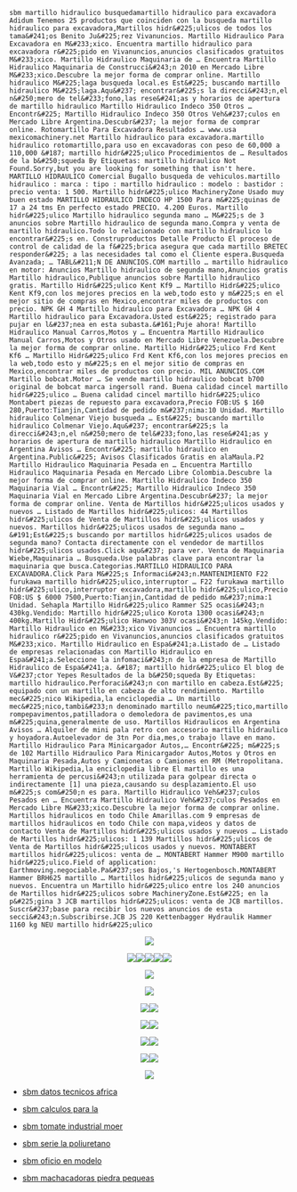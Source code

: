 
```
sbm martillo hidraulico busquedamartillo hidraulico para excavadora Adidum Tenemos 25 productos que coinciden con la busqueda martillo hidraulico para excavadora,Martillos hidr&#225;ulicos de todos los tama&#241;os Benito Ju&#225;rez Vivanuncios. Martillo Hidraulico Para Excavadora en M&#233;xico. Encuentra martillo hidraulico para excavadora r&#225;pido en Vivanuncios,anuncios clasificados gratuitos M&#233;xico. Martillo Hidraulico Maquinaria de … Encuentra Martillo Hidraulico Maquinaria de Construcci&#243;n 2010 en Mercado Libre M&#233;xico.Descubre la mejor forma de comprar online. Martillo hidraulico M&#225;laga busqueda local.es Est&#225; buscando martillo hidraulico M&#225;laga.Aqu&#237; encontrar&#225;s la direcci&#243;n,el n&#250;mero de tel&#233;fono,las rese&#241;as y horarios de apertura de martillo hidraulico Martillo Hidraulico Indeco 350 Otros … Encontr&#225; Martillo Hidraulico Indeco 350 Otros Veh&#237;culos en Mercado Libre Argentina.Descubr&#237; la mejor forma de comprar online. Rotomartillo Para Excavadora Resultados … www.usa mexicomachinery.net Martillo hidraulico para excavadora.martillo hidraulico rotomartillo,para uso en excavadoras con peso de 60,000 a 110,000 &#187; martillo hidr&#225;ulico Procedimientos de … Resultados de la b&#250;squeda By Etiquetas: martillo hidraulico Not Found.Sorry,but you are looking for something that isn't here. MARTILLO HIDRAULICO Comercial Bugallo busqueda de vehiculos.martillo hidraulico : marca : tipo : martillo hidraulico : modelo : bastidor : precio venta: 1 500. Martillo hidr&#225;ulico MachineryZone Usado muy buen estado MARTILLO HIDRAULICO INDECO HP 1500 Para m&#225;quinas de 17 a 24 tms En perfecto estado PRECIO. 4.200 Euros. Martillo hidr&#225;ulico Martillo hidraulico segunda mano … M&#225;s de 3 anuncios sobre Martillo hidraulico de segunda mano.Compra y venta de martillo hidraulico.Todo lo relacionado con martillo hidraulico lo encontrar&#225;s en. Construproductos Detalle Producto El proceso de control de calidad de la f&#225;brica asegura que cada martillo BRETEC responder&#225; a las necesidades tal como el Cliente espera.Busqueda Avanzada; … TABL&#211;N DE ANUNCIOS.COM martillo … martillo hidraulico en motor: Anuncios Martillo hidraulico de segunda mano,Anuncios gratis Martillo hidraulico,Publique anuncios sobre Martillo hidraulico gratis. Martillo Hidr&#225;ulico Kent Kf9 … Martillo Hidr&#225;ulico Kent Kf9,con los mejores precios en la web,todo esto y m&#225;s en el mejor sitio de compras en Mexico,encontrar miles de productos con precio. NPK GH 4 Martillo hidraulico para Excavadora … NPK GH 4 Martillo hidraulico para Excavadora.Usted est&#225; registrado para pujar en l&#237;nea en esta subasta.&#161;Puje ahora! Martillo Hidraulico Manual Carros,Motos y … Encuentra Martillo Hidraulico Manual Carros,Motos y Otros usado en Mercado Libre Venezuela.Descubre la mejor forma de comprar online. Martillo Hidr&#225;ulico Frd Kent Kf6 … Martillo Hidr&#225;ulico Frd Kent Kf6,con los mejores precios en la web,todo esto y m&#225;s en el mejor sitio de compras en Mexico,encontrar miles de productos con precio. MIL ANUNCIOS.COM Martillo bobcat.Motor … Se vende martillo hidraulico bobcat b700 original de bobcat marca ingersoll rand. Buena calidad cincel martillo hidr&#225;ulico … Buena calidad cincel martillo hidr&#225;ulico Montabert piezas de repuesto para excavadora,Precio FOB:US $ 160 280,Puerto:Tianjin,Cantidad de pedido m&#237;nima:10 Unidad. Martillo hidraulico Colmenar Viejo busqueda … Est&#225; buscando martillo hidraulico Colmenar Viejo.Aqu&#237; encontrar&#225;s la direcci&#243;n,el n&#250;mero de tel&#233;fono,las rese&#241;as y horarios de apertura de martillo hidraulico Martillo Hidraulico en Argentina Avisos … Encontr&#225; martillo hidraulico en Argentina.Public&#225; Avisos Clasificados Gratis en alaMaula.P2 Martillo Hidraulico Maquinaria Pesada en … Encuentra Martillo Hidraulico Maquinaria Pesada en Mercado Libre Colombia.Descubre la mejor forma de comprar online. Martillo Hidraulico Indeco 350 Maquinaria Vial … Encontr&#225; Martillo Hidraulico Indeco 350 Maquinaria Vial en Mercado Libre Argentina.Descubr&#237; la mejor forma de comprar online. Venta de Martillos hidr&#225;ulicos usados y nuevos … Listado de Martillos hidr&#225;ulicos: 44 Martillos hidr&#225;ulicos de Venta de Martillos hidr&#225;ulicos usados y nuevos. Martillos hidr&#225;ulicos usados de segunda mano … &#191;Est&#225;s buscando por martillos hidr&#225;ulicos usados de segunda mano? Contacta directamente con el vendedor de martillos hidr&#225;ulicos usados.Click aqu&#237; para ver. Venta de Maquinaria Wiebe,Maquinaria … Busqueda.Use palabras clave para encontrar la maquinaria que busca.Categorias.MARTILLO HIDRAULICO PARA EXCAVADORA.Click Para M&#225;s Informaci&#243;n.MANTENIMIENTO F22 furukawa martillo hidr&#225;ulico,interruptor … F22 furukawa martillo hidr&#225;ulico,interruptor excavadora,martillo hidr&#225;ulico,Precio FOB:US $ 6000 7500,Puerto:Tianjin,Cantidad de pedido m&#237;nima:1 Unidad. Sehapla Martillo Hidr&#225;ulico Rammer S25 ocasi&#243;n 430kg.Vendido: Martillo hidr&#225;ulico Korota 1300 ocasi&#243;n 400kg.Martillo Hidr&#225;ulico Hanwoo 303V ocasi&#243;n 145kg.Vendido: Martillo Hidraulico en M&#233;xico Vivanuncios … Encuentra martillo hidraulico r&#225;pido en Vivanuncios,anuncios clasificados gratuitos M&#233;xico. Martillo Hidraulico en Espa&#241;a.Listado de … Listado de empresas relacionadas con Martillo Hidraulico en Espa&#241;a.Seleccione la infomaci&#243;n de la empresa de Martillo Hidraulico de Espa&#241;a. &#187; martillo hidr&#225;ulico El blog de V&#237;ctor Yepes Resultados de la b&#250;squeda By Etiquetas: martillo hidraulico.Perforaci&#243;n con martillo en cabeza.Est&#225; equipado con un martillo en cabeza de alto rendimiento. Martillo mec&#225;nico Wikipedia,la enciclopedia … Un martillo mec&#225;nico,tambi&#233;n denominado martillo neum&#225;tico,martillo rompepavimentos,patilladora o demoledora de pavimentos,es una m&#225;quina,generalmente de uso. Martillos Hidraulicos en Argentina Avisos … Alquiler de mini pala retro con accesorio martillo hidraulico y hoyadora.Autoelevador de 3tn Por dia,mes,o trabajo llave en mano. Martillo Hidraulico Para Minicargador Autos,… Encontr&#225; m&#225;s de 102 Martillo Hidraulico Para Minicargador Autos,Motos y Otros en Maquinaria Pesada,Autos y Camionetas o Camiones en RM (Metropolitana. Martillo Wikipedia,la enciclopedia libre El martillo es una herramienta de percusi&#243;n utilizada para golpear directa o indirectamente [1] una pieza,causando su desplazamiento.El uso m&#225;s com&#250;n es para. Martillo Hidraulico Veh&#237;culos Pesados en … Encuentra Martillo Hidraulico Veh&#237;culos Pesados en Mercado Libre M&#233;xico.Descubre la mejor forma de comprar online. Martillos hidraulicos en todo Chile Amarillas.com 9 empresas de martillos hidraulicos en todo Chile con mapa,videos y datos de contacto Venta de Martillos hidr&#225;ulicos usados y nuevos … Listado de Martillos hidr&#225;ulicos: 1 139 Martillos hidr&#225;ulicos de Venta de Martillos hidr&#225;ulicos usados y nuevos. MONTABERT martillos hidr&#225;ulicos: venta de … MONTABERT Hammer M900 martillo hidr&#225;ulico.Field of application: Earthmoving.negociable.Pa&#237;ses Bajos,'s Hertogenbosch.MONTABERT Hammer BRH625 martillo … Martillos hidr&#225;ulicos de segunda mano y nuevos. Encuentra un Martillo hidr&#225;ulico entre los 240 anuncios de Martillos hidr&#225;ulicos sobre MachineryZone.Est&#225; en la p&#225;gina 3 JCB martillos hidr&#225;ulicos: venta de JCB martillos. Suscr&#237;base para recibir los nuevos anuncios de esta secci&#243;n.Subscribirse.JCB JS 220 Kettenbagger Hydraulik Hammer 1160 kg NEU martillo hidr&#225;ulico 
```

<div align="center">

<a href="https://es-crusher.shibang-china.com/github&k=sbm+martillo+hidraulico+busqueda"><img src="https://static.shibang-china.com/es/crusher/logo.jpg"></a>

<a href="https://es-crusher.shibang-china.com/github&k=sbm+martillo+hidraulico+busqueda"><img src="https://static.shibang-china.com/es/crusher/index.jpg"></a><a href="https://es-crusher.shibang-china.com/material.htmlgithub&k=sbm+martillo+hidraulico+busqueda"><img src="https://static.shibang-china.com/es/crusher/material.jpg"></a><a href="https://es-crusher.shibang-china.com/application.htmlgithub&k=sbm+martillo+hidraulico+busqueda"><img src="https://static.shibang-china.com/es/crusher/application.jpg"></a><a href="https://es-crusher.shibang-china.com/aboutus.htmlgithub&k=sbm+martillo+hidraulico+busqueda"><img src="https://static.shibang-china.com/es/crusher/aboutus.jpg"></a><a href="https://es-crusher.shibang-china.com/contact.htmlgithub&k=sbm+martillo+hidraulico+busqueda"><img src="https://static.shibang-china.com/es/crusher/contact.jpg"></a>

<a href="https://es-crusher.shibang-china.com/github&k=sbm+martillo+hidraulico+busqueda"><img src="https://static.shibang-china.com/es/crusher/banner.jpg"></a>

<a href="https://swt.shibang-china.com/github&k=sbm+martillo+hidraulico+busqueda"><img src="https://static.shibang-china.com/es/crusher/text.jpg"></a>

<a href="https://swt.shibang-china.com/github&k=sbm+martillo+hidraulico+busqueda"><img src="https://static.shibang-china.com/es/crusher/chat.jpg"></a><a href="https://es-crusher.shibang-china.com/contact.htmlgithub&k=sbm+martillo+hidraulico+busqueda"><img src="https://static.shibang-china.com/es/crusher/message.jpg"></a>

<a href="https://es-crusher.shibang-china.com/products/pe.htmlgithub&k=sbm+martillo+hidraulico+busqueda"><img src="https://static.shibang-china.com/es/crusher/pe.jpg"></a><a href="https://es-crusher.shibang-china.com/products/pf.htmlgithub&k=sbm+martillo+hidraulico+busqueda"><img src="https://static.shibang-china.com/es/crusher/pf.jpg"></a>

<a href="https://es-crusher.shibang-china.com/products/hpt.htmlgithub&k=sbm+martillo+hidraulico+busqueda"><img src="https://static.shibang-china.com/es/crusher/hpt.jpg"></a><a href="https://es-crusher.shibang-china.com/products/vsi.htmlgithub&k=sbm+martillo+hidraulico+busqueda"><img src="https://static.shibang-china.com/es/crusher/vsi.jpg"></a>

<a href="https://es-crusher.shibang-china.com/products/klv.htmlgithub&k=sbm+martillo+hidraulico+busqueda"><img src="https://static.shibang-china.com/es/crusher/klv.jpg"></a><a href="https://es-crusher.shibang-china.com/products/portable.htmlgithub&k=sbm+martillo+hidraulico+busqueda"><img src="https://static.shibang-china.com/es/crusher/portable.jpg"></a>

<a href="https://swt.shibang-china.com/github&k=sbm+martillo+hidraulico+busqueda"><img src="https://static.shibang-china.com/es/crusher/case.jpg"></a>

</div>


* [sbm datos tecnicos africa](sbm%20datos%20tecnicos%20africa.md)

* [sbm calculos para la](sbm%20calculos%20para%20la.md)

* [sbm tomate industrial moer](sbm%20tomate%20industrial%20moer.md)

* [sbm serie la poliuretano](sbm%20serie%20la%20poliuretano.md)

* [sbm oficio en modelo](sbm%20oficio%20en%20modelo.md)

* [sbm machacadoras piedra pequeas](sbm%20machacadoras%20piedra%20pequeas.md)